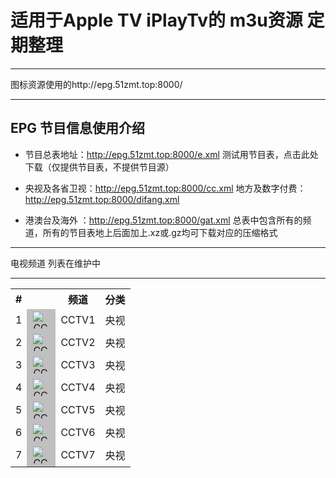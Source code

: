 # 适用于Apple TV iPlayTv的 m3u资源 定期整理

***

图标资源使用的http://epg.51zmt.top:8000/ 
***

## EPG 节目信息使用介绍

* 节目总表地址：http://epg.51zmt.top:8000/e.xml   测试用节目表，点击此处下载（仅提供节目表，不提供节目源）

* 央视及各省卫视：http://epg.51zmt.top:8000/cc.xml  地方及数字付费：http://epg.51zmt.top:8000/difang.xml

* 港澳台及海外 ：http://epg.51zmt.top:8000/gat.xml  总表中包含所有的频道，所有的节目表地上后面加上.xz或.gz均可下载对应的压缩格式

***

电视频道 列表在维护中
***

<table>
     <tbody>
        <tr>
            <th scope="col">#</th>
            <th scope="col"></th>
            <th scope="col">频道</th>
            <th scope="col">分类</th>
        </tr>
        <tr>
            <td>1</td>
            <td style="background-color:#C0C0C0"><a href="http://epg.51zmt.top:8000/tb1/CCTV/CCTV1.png"><img src="http://epg.51zmt.top:8000/tb1/CCTV/CCTV1.png" alt="CCTV1" height="30"></a>                     </td>
            <td>CCTV1</td>
            <td>央视</td> 
          </tr>
          <tr>
            <td>2</td>
            <td style="background-color:#C0C0C0"><a href="http://epg.51zmt.top:8000/tb1/CCTV/CCTV2.png"><img src="http://epg.51zmt.top:8000/tb1/CCTV/CCTV2.png" alt="CCTV2" height="30"></a>                     </td>
            <td>CCTV2</td>
            <td>央视</td> 
          </tr>
          <tr>
            <td>3</td>
            <td style="background-color:#C0C0C0"><a href="http://epg.51zmt.top:8000/tb1/CCTV/CCTV3.png"><img src="http://epg.51zmt.top:8000/tb1/CCTV/CCTV3.png" alt="CCTV3" height="30"></a>                     </td>
            <td>CCTV3</td>
            <td>央视</td> 
          </tr>
          <tr>
            <td>4</td>
            <td style="background-color:#C0C0C0"><a href="http://epg.51zmt.top:8000/tb1/CCTV/CCTV4.png"><img src="http://epg.51zmt.top:8000/tb1/CCTV/CCTV4.png" alt="CCTV2" height="30"></a>                     </td>
            <td>CCTV4</td>
            <td>央视</td> 
          </tr>
          <tr>
            <td>5</td>
            <td style="background-color:#C0C0C0"><a href="http://epg.51zmt.top:8000/tb1/CCTV/CCTV5.png"><img src="http://epg.51zmt.top:8000/tb1/CCTV/CCTV5.png" alt="CCTV2" height="30"></a>                     </td>
            <td>CCTV5</td>
            <td>央视</td> 
          </tr>
          <tr>
            <td>6</td>
            <td style="background-color:#C0C0C0"><a href="http://epg.51zmt.top:8000/tb1/CCTV/CCTV6.png"><img src="http://epg.51zmt.top:8000/tb1/CCTV/CCTV6.png" alt="CCTV2" height="30"></a>                     </td>
            <td>CCTV6</td>
            <td>央视</td> 
          </tr>
          <tr>
            <td>7</td>
            <td style="background-color:#C0C0C0"><a href="http://epg.51zmt.top:8000/tb1/CCTV/CCTV7.png"><img src="http://epg.51zmt.top:8000/tb1/CCTV/CCTV7.png" alt="CCTV2" height="30"></a>                     </td>
            <td>CCTV7</td>
            <td>央视</td> 
          </tr>
        </tbody>
 </table>
